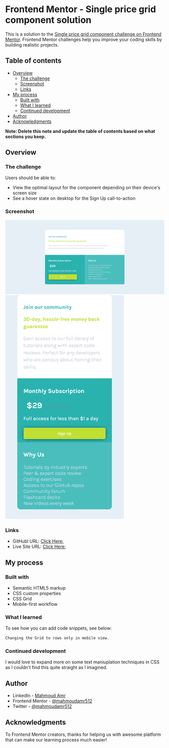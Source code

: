 # Frontend Mentor - Single price grid component solution

This is a solution to the [Single price grid component challenge on Frontend Mentor](https://www.frontendmentor.io/challenges/single-price-grid-component-5ce41129d0ff452fec5abbbc). Frontend Mentor challenges help you improve your coding skills by building realistic projects. 

## Table of contents

- [Overview](#overview)
  - [The challenge](#the-challenge)
  - [Screenshot](#screenshot)
  - [Links](#links)
- [My process](#my-process)
  - [Built with](#built-with)
  - [What I learned](#what-i-learned)
  - [Continued development](#continued-development)
- [Author](#author)
- [Acknowledgments](#acknowledgments)

**Note: Delete this note and update the table of contents based on what sections you keep.**

## Overview

### The challenge

Users should be able to:

- View the optimal layout for the component depending on their device's screen size
- See a hover state on desktop for the Sign Up call-to-action

### Screenshot

![](./design/screenshot-desktop.png)
![](./design/screenshot-mobile.png)


### Links

- GitHubl URL: [Click Here:](https://single-price-grid-delta-lemon.vercel.app/)
- Live Site URL: [Click Here:](https://github.com/mahmoudamr512/Frontend-Mentor-Challenges/tree/main/Single%20Price%20Grid%20Challenge/)

## My process

### Built with

- Semantic HTML5 markup
- CSS custom properties
- CSS Grid
- Mobile-first workflow


### What I learned

To see how you can add code snippets, see below:

```css
Changing the Grid to rows only in mobile view.
```

### Continued development

I would love to expand more on some text maniuplation techniques in CSS as I couldn't find this
quite straight as I imagined. 


## Author

- LinkedIn - [Mahmoud Amr](https://www.linkedin.com/in/mahmoud-a-46818913b/)
- Frontend Mentor - [@mahmoudamr512](https://www.frontendmentor.io/profile/mahmoudamr512)
- Twitter - [@mahmoudamr512](https://www.twitter.com/mahmoudamr512)


## Acknowledgments

To Frontend Mentor creators, thanks for helping us with awesome platform that can make our learning process much easier!
